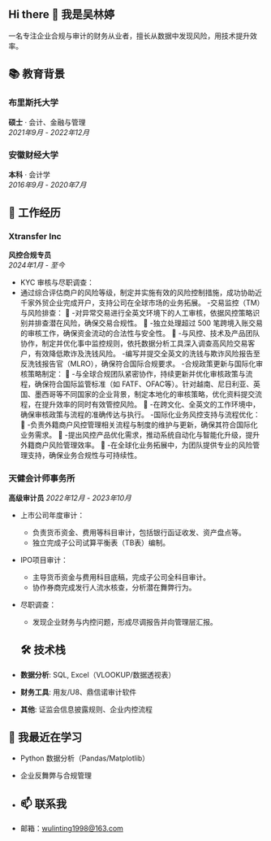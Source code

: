 ## Hi there 👋 我是吴林婷
一名专注企业合规与审计的财务从业者，擅长从数据中发现风险，用技术提升效率。

## 📚 教育背景

### **布里斯托大学**  
**硕士** · 会计、金融与管理  
_2021年9月 - 2022年12月_  

### **安徽财经大学**  
**本科** · 会计学  
_2016年9月 - 2020年7月_  

## 💼 工作经历

### **Xtransfer Inc**  
**风控合规专员**  
_2024年1月 - 至今_  
- KYC 审核与尽职调查：
 - 通过综合评估商户的风险等级，制定并实施有效的风险控制措施，成功协助近千家外贸企业完成开户，支持公司在全球市场的业务拓展。
-交易监控（TM）与风险排查：
 -对异常交易进行全英文环境下的人工审核，依据风控策略识别并排查潜在风险，确保交易合规性。
 -独立处理超过 500 笔跨境入账交易的审核工作，确保资金流动的合法性与安全性。
 -与风控、技术及产品团队协作，制定并优化事中监控规则，依托数据分析工具深入调查高风险交易客户，有效降低欺诈及洗钱风险。
-编写并提交全英文的洗钱与欺诈风险报告至反洗钱报告官（MLRO），确保符合国际合规要求。
  -合规政策更新与国际化审核策略制定：
 -与全球合规团队紧密协作，持续更新并优化审核政策与流程，确保符合国际监管标准（如 FATF、OFAC等）。针对越南、尼日利亚、英国、墨西哥等不同国家的企业背景，制定本地化的审核策略，优化资料提交流程，在提升效率的同时有效管控风险。
 -在跨文化、全英文的工作环境中，确保审核政策与流程的准确传达与执行。
-国际化业务风控支持与流程优化：
 -负责外籍商户风控管理相关流程与制度的维护与更新，确保其符合国际化业务需求。
 -提出风控产品优化需求，推动系统自动化与智能化升级，提升外籍商户风险管理效率。
 -在全球化业务拓展中，为团队提供专业的风险管理支持，确保业务合规性与可持续性。

### **天健会计师事务所**  
**高级审计员** 
_2022年12月 - 2023年10月_  
- 上市公司年度审计：  
  - 负责货币资金、费用等科目审计，包括银行函证收发、资产盘点等。  
  - 独立完成子公司试算平衡表（TB表）编制。  
- IPO项目审计：  
  - 主导货币资金与费用科目底稿，完成子公司全科目审计。  
  - 协作券商完成发行人流水核查，分析潜在舞弊行为。  
- 尽职调查：  
  - 发现企业财务与内控问题，形成尽调报告并向管理层汇报。
 
  ## 🛠️ 技术栈  
- **数据分析**: SQL, Excel（VLOOKUP/数据透视表）  
- **财务工具**: 用友/U8、鼎信诺审计软件  
- **其他**: 证监会信息披露规则、企业内控流程  

## 🌱 我最近在学习  
- Python 数据分析（Pandas/Matplotlib）  
- 企业反舞弊与合规管理

- ## 📫 联系我  
- 邮箱：[wulinting1998@163.com](mailto:wulinting1998@163.com)  
